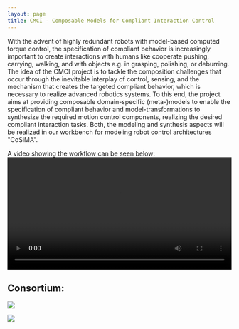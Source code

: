 ```yaml
---
layout: page
title: CMCI - Composable Models for Compliant Interaction Control
---
```


With the advent of highly redundant robots with model-based computed
torque control, the specification of compliant behavior is
increasingly important to create interactions with humans like
cooperate pushing, carrying, walking, and with objects e.g. in
grasping, polishing, or deburring. The idea of the CMCI project is to
tackle the composition challenges that occur through the inevitable
interplay of control, sensing, and the mechanism that creates the
targeted compliant behavior, which is necessary to realize advanced
robotics systems. To this end, the project aims at providing
composable domain-specific (meta-)models to enable the specification
of compliant behavior and model-transformations to synthesize the
required motion control components, realizing the desired compliant
interaction tasks. Both, the modeling and synthesis aspects will be
realized in our workbench for modeling robot control architectures
"CoSiMA".

A video showing the workflow can be seen below:
<video style="width:100%" controls="controls" preload="metadata">
  <source src="video/cmci_final.m4v#t=0.5" type="video/m4v">
  Your browser does not support the video tag.
</video>

## Consortium:
[<img src="http://robmosys.eu/wp-content/uploads/2019/10/Siegel_TU_Braunschweig_transparent.svg_-300x111.png">](https://www.tu-braunschweig.de/)

[<img src="http://robmosys.eu/wp-content/uploads/2019/10/CoR-Lab_RGB_mit-300x119.jpg">](https://www.cor-lab.de/research-institute-cognition-and-robotics)
